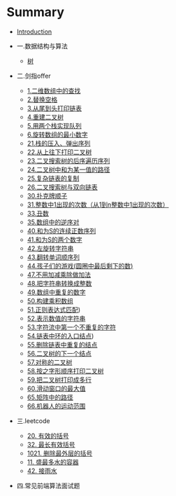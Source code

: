 # Summary

* [Introduction](README.md)

* 一.数据结构与算法
    * [树](mds/basic/binaryTree.md)
* 二.剑指offer

   * [1.二维数组中的查找](mds/Sword_offer/1.md)
   * [2.替换空格](mds/Sword_offer/2.md)
   * [3.从尾到头打印链表](mds/Sword_offer/3.md)
   * [4.重建二叉树](mds/Sword_offer/4.md)
   * [5.用两个栈实现队列](mds/Sword_offer/5.md)
   * [6.旋转数组的最小数字](mds/Sword_offer/6.md)
   * [21.栈的压入、弹出序列](mds/Sword_offer/21.md)
   * [22.从上往下打印二叉树](mds/Sword_offer/22.md)
   * [23.二叉搜索树的后序遍历序列](mds/Sword_offer/23.md)
   * [24.二叉树中和为某一值的路径](mds/Sword_offer/24.md)
   * [25.复杂链表的复制](mds/Sword_offer/25.md)
   * [26.二叉搜索树与双向链表](mds/Sword_offer/26.md)
   * [30.扑克牌顺子](mds/Sword_offer/30.md)
   * [31.整数中1出现的次数（从1到n整数中1出现的次数）](mds/Sword_offer/31.md)
   * [33.丑数](mds/Sword_offer/33.md)
   * [35.数组中的逆序对](mds/Sword_offer/35.md)
   * [40.和为S的连续正数序列](mds/Sword_offer/40.md)
   * [41.和为S的两个数字](mds/Sword_offer/41.md)
   * [42.左旋转字符串](mds/Sword_offer/42.md)
   * [43.翻转单词顺序列](mds/Sword_offer/43.md)
   * [44.孩子们的游戏(圆圈中最后剩下的数)](mds/Sword_offer/44.md)
   * [47.不用加减乘除做加法](mds/Sword_offer/47.md)
   * [48.把字符串转换成整数](mds/Sword_offer/48.md)
   * [49.数组中重复的数字](mds/Sword_offer/49.md)
   * [50.构建乘积数组](mds/Sword_offer/50.md)
   * [51.正则表达式匹配](mds/Sword_offer/51.m))
   * [52.表示数值的字符串](mds/Sword_offer/52.md)
   * [53.字符流中第一个不重复的字符](mds/Sword_offer/53.md)
   * [54.链表中环的入口结点](mds/Sword_offer/54.md))
   * [55.删除链表中重复的结点](mds/Sword_offer/55.md)
   * [56.二叉树的下一个结点](mds/Sword_offer/56.md)
   * [57.对称的二叉树](mds/Sword_offer/57.md)
   * [58.按之字形顺序打印二叉树](mds/Sword_offer/58.md)
   * [59.把二叉树打印成多行](mds/Sword_offer/59.md)
   * [60.滑动窗口的最大值](mds/Sword_offer/60.md)
   * [65.矩阵中的路径](mds/Sword_offer/65.md)
   * [66.机器人的运动范围](mds/Sword_offer/66.md)
* 三.leetcode
   * [20. 有效的括号](mds/leetcode/20.md)
   * [32. 最长有效括号](mds/leetcode/32.md)
   * [1021. 删除最外层的括号](mds/leetcode/1021.md)
   * [11. 盛最多水的容器](mds/leetcode/11.md)
   * [42. 接雨水](mds/leetcode/42.md)
   

* 四.常见前端算法面试题
